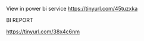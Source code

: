 View in power bi service
https://tinyurl.com/45tuzxka

  BI REPORT
  
https://tinyurl.com/38x4c6nm

